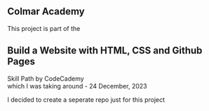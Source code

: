 
<h2><a herf="https://bhushanpatil2907.github.io/Colmar-Academy-Project/">Colmar Academy</a></h2>
<p>This project is part of the</p>
<h2>Build a Website with HTML, CSS and Github Pages</h2>
<p>Skill Path by CodeCademy<br>
which I was taking around - 24 December, 2023</p>

<p>I decided to create a seperate repo just for this project<br> 


  
